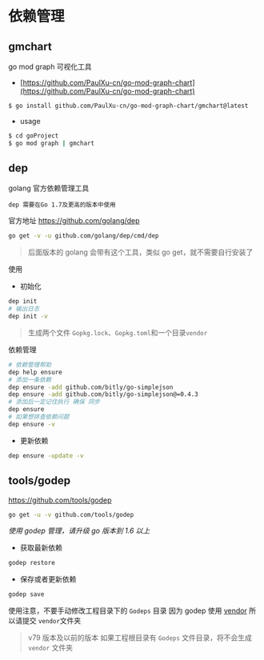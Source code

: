 # 依赖管理

## gmchart

go mod graph 可视化工具

- [https://github.com/PaulXu-cn/go-mod-graph-chart](https://github.com/PaulXu-cn/go-mod-graph-chart)

```bash
$ go install github.com/PaulXu-cn/go-mod-graph-chart/gmchart@latest
```
- usage

```bash
$ cd goProject
$ go mod graph | gmchart
```

## dep

golang 官方依赖管理工具

`dep 需要在Go 1.7及更高的版本中使用`

官方地址 https://github.com/golang/dep

```sh
go get -v -u github.com/golang/dep/cmd/dep
```

> 后面版本的 golang 会带有这个工具，类似 go get，就不需要自行安装了

使用

- 初始化

```sh
dep init
# 输出日志
dep init -v
```

> 生成两个文件 `Gopkg.lock`、`Gopkg.toml`和一个目录`vendor`

依赖管理

```sh
# 依赖管理帮助
dep help ensure
# 添加一条依赖
dep ensure -add github.com/bitly/go-simplejson
dep ensure -add github.com/bitly/go-simplejson@=0.4.3
# 添加后一定记住执行 确保 同步
dep ensure
# 如果想排查依赖问题
dep ensure -v
```

- 更新依赖

```sh
dep ensure -update -v
```

## tools/godep

https://github.com/tools/godep

```sh
go get -u -v github.com/tools/godep
```

*使用 godep 管理，请升级 go 版本到 1.6 以上*

- 获取最新依赖

```sh
godep restore
```

- 保存或者更新依赖

```sh
godep save
```

使用注意，不要手动修改工程目录下的 `Godeps` 目录
因为 godep 使用 [vendor](https://github.com/golang/go/commit/183cc0cd41f06f83cb7a2490a499e3f9101befff)
所以请提交 `vendor`文件夹

> v79 版本及以前的版本 如果工程根目录有 `Godeps` 文件目录，将不会生成 `vendor` 文件夹
